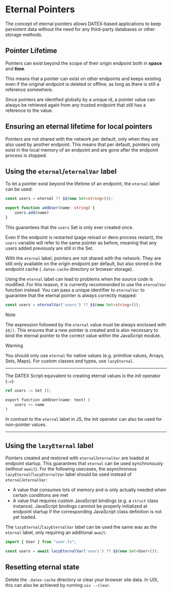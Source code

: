 # Eternal Pointers

The concept of eternal pointers allows DATEX-based applications to keep persistent data without
the need for any third-party databases or other storage methods.

## Pointer Lifetime

Pointers can exist beyond the scope of their origin endpoint both in **space** and **time**.

This means that a pointer can exist on other endpoints and keeps existing even if the original endpoint is
deleted or offline, as long as there is still a reference somewhere.

Since pointers are identfied globally by a unique id, a pointer value can always be retrieved again from any trusted endpoint that still has a reference to the value.

## Ensuring an eternal lifetime for local pointers

Pointers are not shared with the network per default, only when they are also used by another endpoint.
This means that per default, pointers only exist in the local memory of an endpoint and are gone after the endpoint process is stopped.

## Using the `eternal`/`eternalVar` label

To let a pointer exist beyond the lifetime of an endpoint, the `eternal` label can be used:

```ts
const users = eternal ?? $$(new Set<string>());

export function addUser(name: string) {
    users.add(name)
}
```

This guarantees that the `users` Set is only ever created once.

Even if the endpoint is restarted (page reload or deno process restart), the `users` variable will refer to the same pointer as before, meaning that any users added previously are still in the Set.

With the `eternal` label, pointers are not shared with the network. They are still only available on the origin endpoint per default, but also stored in the endpoint cache (`.datex-cache` directory or browser storage).

Using the `eternal` label can lead to problems when the source code is modified. 
For this reason, it is currently recommended to use the `eternalVar` function instead.
You can pass a unique identifier to `eternalVar` to guarantee that the eternal pointer is always correctly mapped:

```ts
const users = eternalVar('users') ?? $$(new Set<string>());
```


> [!NOTE]
> The expression followed by the `eternal` value must be always enclosed with `$$()`.
> This ensures that a new pointer is created and is also necessary to bind the eternal pointer to the correct value within the JavaScript module.

> [!WARNING]
> You should only use `eternal` for native values (e.g. primitive values, Arrays, Sets, Maps). For custom classes and types, use `lazyEternal`.

---
The DATEX Script equivalent to creating eternal values is the *init* operator (`:=`):
```rust
ref users := Set ();

export function addUser(name: text) (
    users += name
)
```
In contrast to the `eternal` label in JS, the init operator can also be used for non-pointer values.

---

## Using the `lazyEternal` label

Pointers created and restored with `eternal`/`eternalVar` are loaded at endpoint startup.
This guarantees that `eternal` can be used synchronously (without `await`).
For the following usecases, the asynchronous `lazyEternal`/`lazyEternalVar` label should be used instead of `eternal`/`eternalVar`:

 * A value that consumes lots of memory and is only actually needed when certain conditions are met
 * A value that requires custom JavaScript bindings (e.g. a `struct` class instance). JavaScript bindings cannnot be properly initialized at endpoint startup if the corresponding JavaScript class definition is not yet loaded.

The `lazyEternal`/`lazyEternalVar` label can be used the same was as the `eternal` label, only requiring an additional `await`:

```ts
import { User } from "user.ts";

const users = await lazyEternalVar('users') ?? $$(new Set<User>());
```

## Resetting eternal state

Delete the `.datex-cache` directory or clear your browser site data.
In UIX, this can also be achieved by running `uix --clear`.